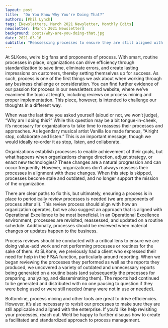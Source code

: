 ```yaml
---
layout: post
title:  "Do You Know Why You're Doing That?"
authors: [Phil Lynch]
tags: [Newsletters, March 2021 Newsletter, Monthly Edits]
newsletter: [March 2021 Newsletter]
background: posts/why-are-you-doing-that.jpg
date: 2021-03-16
subtitle: "Reassessing processes to ensure they are still aligned with the organization's goals."
---
```

At SLKone, we’re big fans and proponents of process. With smart, routine processes in place, organizations can drive efficiency through standardization to save time, eliminate errors, and create lasting impressions on customers, thereby setting themselves up for success. As such, process is one of the first things we ask about when working through any business challenge or consideration. You can find further evidence of our passion for process in our newsletters and website, where we’ve examined the topic at length, including reviews on process mining and proper implementation. This piece, however, is intended to challenge our thoughts in a different way.

When was the last time you asked yourself (aloud or not, we won’t judge), “Why am I doing this?” While this question may be a bit tongue-in-cheek, it’s necessary for organizations to take time to reassess their processes and approaches. As legendary musical artist Vanilla Ice made famous, “Alright stop, collaborate and listen.” This is an important message, though we would ideally re-order it as stop, listen, and collaborate. 

Organizations establish processes to enable achievement of their goals, but what happens when organizations change direction, adjust strategy, or enact new technologies? These changes are a natural progression and can occur frequently. However, organizations don’t always reassess their processes in alignment with these changes. When this step is skipped, processes become stale and outdated, and no longer support the mission of the organization. 

There are clear paths to fix this, but ultimately, ensuring a process is in place to periodically review processes is needed (we are proponents of process after all). This review process should align with how an organization operates, but we also suggest an approach that is aligned with Operational Excellence to be most beneficial. In an Operational Excellence environment, processes are revisited, reassessed, and updated on a routine schedule. Additionally, processes should be reviewed when material changes or updates happen to the business.

Process reviews should be conducted with a critical lens to ensure we are doing value-add work and not performing processes or routines for the sake of them. At SLKone, we previously had a client who expressed their need for help in the FP&A function, particularly around reporting. When we began reviewing the processes they performed as well as the reports they produced, we uncovered a variety of outdated and unnecessary reports being generated on a routine basis (and subsequently the processes for preparing, analyzing, and disseminating them). The reports had continued to be generated and distributed with no one pausing to question if they were being used or were still needed (many were not in use or needed). 

Bottomline, process mining and other tools are great to drive efficiencies. However, it’s also necessary to revisit our processes to make sure they are still applicable and aligned with the enterprise. If you’d like help revisiting your processes, reach out. We’d be happy to further discuss how to create a facilitated and standardized approach to process management. 
